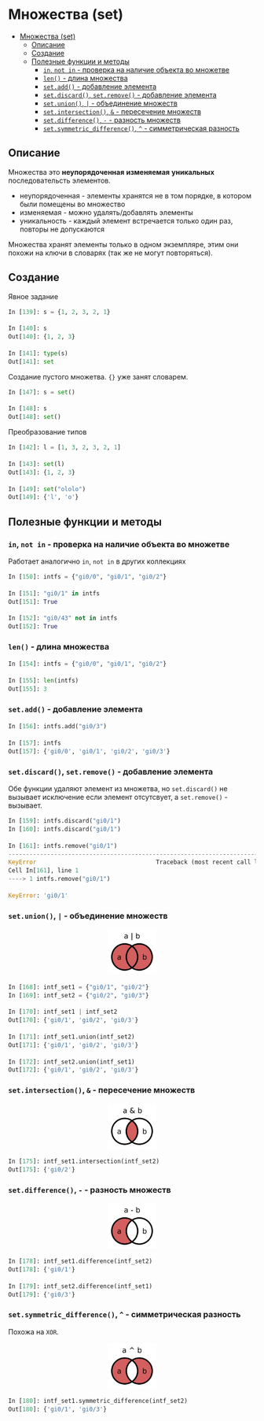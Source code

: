 # Множества (set)

- [Множества (set)](#множества-set)
  - [Описание](#описание)
  - [Создание](#создание)
  - [Полезные функции и методы](#полезные-функции-и-методы)
    - [`in`, `not in` - проверка на наличие объекта во множетве](#in-not-in---проверка-на-наличие-объекта-во-множетве)
    - [`len()` - длина множества](#len---длина-множества)
    - [`set.add()` - добавление элемента](#setadd---добавление-элемента)
    - [`set.discard()`, `set.remove()` - добавление элемента](#setdiscard-setremove---добавление-элемента)
    - [`set.union()`, `|` - объединение множеств](#setunion----объединение-множеств)
    - [`set.intersection()`, `&` - пересечение множеств](#setintersection----пересечение-множеств)
    - [`set.difference()`, `-` - разность множеств](#setdifference-----разность-множеств)
    - [`set.symmetric_difference()`, `^` - симметрическая разность](#setsymmetric_difference----симметрическая-разность)

## Описание

Множества это **неупорядоченная** **изменяемая** **уникальных** последовательсть элементов.  

- неупорядоченная - элементы хранятся не в том порядке, в котором были помещены во множество
- изменяемая - можно удалять/добавлять элементы
- уникальность - каждый элемент встречается только один раз, повторы не допускаются

Множества хранят элементы только в одном экземпляре, этим они похожи на ключи в словарях (так же не могут повторяться).

## Создание

Явное задание

```python
In [139]: s = {1, 2, 3, 2, 1}

In [140]: s
Out[140]: {1, 2, 3}

In [141]: type(s)
Out[141]: set
```

Создание пустого множетва. `{}` уже занят словарем.

```python
In [147]: s = set()

In [148]: s
Out[148]: set()
```

Преобразование типов

```python
In [142]: l = [1, 3, 2, 3, 2, 1]

In [143]: set(l)
Out[143]: {1, 2, 3}

In [149]: set("ololo")
Out[149]: {'l', 'o'}
```

## Полезные функции и методы

### `in`, `not in` - проверка на наличие объекта во множетве

Работает аналогично `in`, `not in` в других коллекциях

```python
In [150]: intfs = {"gi0/0", "gi0/1", "gi0/2"}

In [151]: "gi0/1" in intfs
Out[151]: True

In [152]: "gi0/43" not in intfs
Out[152]: True
```

### `len()` - длина множества

```python
In [154]: intfs = {"gi0/0", "gi0/1", "gi0/2"}

In [155]: len(intfs)
Out[155]: 3
```

### `set.add()` - добавление элемента

```python
In [156]: intfs.add("gi0/3")

In [157]: intfs
Out[157]: {'gi0/0', 'gi0/1', 'gi0/2', 'gi0/3'}
```

### `set.discard()`, `set.remove()` - добавление элемента

Обе функции удаляют элемент из множетва, но `set.discard()` не вызывает исключение если элемент отсутсвует, а `set.remove()` - вызывает.

```python
In [159]: intfs.discard("gi0/1")
In [160]: intfs.discard("gi0/1")

In [161]: intfs.remove("gi0/1")
---------------------------------------------------------------------------
KeyError                                  Traceback (most recent call last)
Cell In[161], line 1
----> 1 intfs.remove("gi0/1")

KeyError: 'gi0/1'
```

### `set.union()`, `|` - объединение множеств

<p align="center"><img src="img/union.png" width="100" alt=""></p>

```python
In [168]: intf_set1 = {"gi0/1", "gi0/2"}
In [169]: intf_set2 = {"gi0/2", "gi0/3"}

In [170]: intf_set1 | intf_set2
Out[170]: {'gi0/1', 'gi0/2', 'gi0/3'}

In [171]: intf_set1.union(intf_set2)
Out[171]: {'gi0/1', 'gi0/2', 'gi0/3'}

In [172]: intf_set2.union(intf_set1)
Out[172]: {'gi0/1', 'gi0/2', 'gi0/3'}
```

### `set.intersection()`, `&` - пересечение множеств

<p align="center"><img src="img/intersection.png" width="100" alt=""></p>

```python
In [175]: intf_set1.intersection(intf_set2)
Out[175]: {'gi0/2'}
```

### `set.difference()`, `-` - разность множеств

<p align="center"><img src="img/difference.png" width="100" alt=""></p>

```python
In [178]: intf_set1.difference(intf_set2)
Out[178]: {'gi0/1'}

In [179]: intf_set2.difference(intf_set1)
Out[179]: {'gi0/3'}
```

### `set.symmetric_difference()`, `^` - симметрическая разность

Похожа на `XOR`.

<p align="center"><img src="img/symmetric_difference.png" width="100" alt=""></p>

```python
In [180]: intf_set1.symmetric_difference(intf_set2)
Out[180]: {'gi0/1', 'gi0/3'}
```
